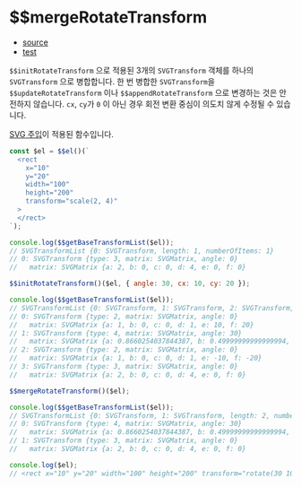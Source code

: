 # \$\$mergeRotateTransform

- [source](./mergeRotateTransform.index.js)
- [test](./mergeRotateTransform.spec.js)

`$$initRotateTransform` 으로 적용된 3개의 `SVGTransform` 객체를 하나의 `SVGTransform` 으로 병합합니다.
한 번 병합한 `SVGTransform`을 `$$updateRotateTransform` 이나 `$$appendRotateTransform` 으로 변경하는 것은 안전하지 않습니다.
`cx`, `cy`가 `0` 이 아닌 경우 회전 변환 중심이 의도치 않게 수정될 수 있습니다.

[SVG 주입](../../doc/SVG_INJECTION.md)이 적용된 함수입니다.

```javascript
const $el = $$el()(`
  <rect
    x="10"
    y="20"
    width="100"
    height="200"
    transform="scale(2, 4)"
  >
  </rect>
`);

console.log($$getBaseTransformList($el));
// SVGTransformList {0: SVGTransform, length: 1, numberOfItems: 1}
// 0: SVGTransform {type: 3, matrix: SVGMatrix, angle: 0}
//   matrix: SVGMatrix {a: 2, b: 0, c: 0, d: 4, e: 0, f: 0}

$$initRotateTransform()($el, { angle: 30, cx: 10, cy: 20 });

console.log($$getBaseTransformList($el));
// SVGTransformList {0: SVGTransform, 1: SVGTransform, 2: SVGTransform, 3: SVGTransform, length: 4, numberOfItems: 4}
// 0: SVGTransform {type: 2, matrix: SVGMatrix, angle: 0}
//   matrix: SVGMatrix {a: 1, b: 0, c: 0, d: 1, e: 10, f: 20}
// 1: SVGTransform {type: 4, matrix: SVGMatrix, angle: 30}
//   matrix: SVGMatrix {a: 0.8660254037844387, b: 0.49999999999999994, c: -0.49999999999999994, d: 0.8660254037844387, e: 0, f: 0}
// 2: SVGTransform {type: 2, matrix: SVGMatrix, angle: 0}
//   matrix: SVGMatrix {a: 1, b: 0, c: 0, d: 1, e: -10, f: -20}
// 3: SVGTransform {type: 3, matrix: SVGMatrix, angle: 0}
//   matrix: SVGMatrix {a: 2, b: 0, c: 0, d: 4, e: 0, f: 0}

$$mergeRotateTransform()($el);

console.log($$getBaseTransformList($el));
// SVGTransformList {0: SVGTransform, 1: SVGTransform, length: 2, numberOfItems: 2}
// 0: SVGTransform {type: 4, matrix: SVGMatrix, angle: 30}
//   matrix: SVGMatrix {a: 0.8660254037844387, b: 0.49999999999999994, c: -0.49999999999999994, d: 0.8660254037844387, e: 11.339745962155611, f: -2.3205080756887746}
// 1: SVGTransform {type: 3, matrix: SVGMatrix, angle: 0}
//   matrix: SVGMatrix {a: 2, b: 0, c: 0, d: 4, e: 0, f: 0}

console.log($el);
// <rect x="10" y="20" width="100" height="200" transform="rotate(30 10 20) scale(2 4)"></rect>
```
